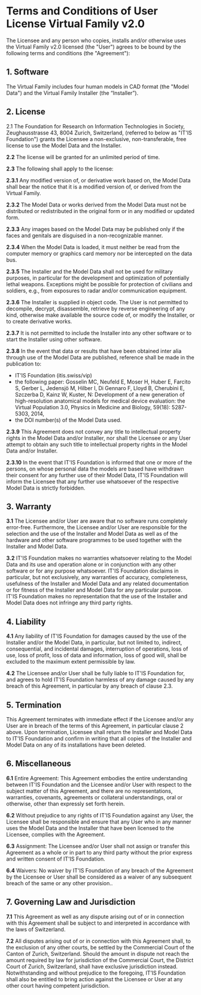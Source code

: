 # Terms and Conditions of User License Virtual Family v2.0

The Licensee and any person who copies, installs and/or otherwise uses the Virtual Family v2.0 licensed (the "User") agrees to be bound by the following terms and conditions (the "Agreement"):

## 1. Software

The Virtual Family includes four human models in CAD format (the "Model Data") and the Virtual Family Installer (the “Installer”).

## 2. License

2.1 The Foundation for Research on Information Technologies in Society, Zeughausstrasse 43, 8004 Zurich, Switzerland, (referred to below as "IT'IS Foundation") grants the Licensee a non-exclusive, non-transferable, free license to use the Model Data and the Installer.

**2.2** The license will be granted for an unlimited period of time.

**2.3** The following shall apply to the license:

**2.3.1** Any modified version of, or derivative work based on, the Model Data shall bear the notice that it is a modified version of, or derived from the Virtual Family.

**2.3.2** The Model Data or works derived from the Model Data must not be distributed or redistributed in the original form or in any modified or updated form.

**2.3.3** Any images based on the Model Data may be published only if the faces and genitals are disguised in a non-recognizable manner.

**2.3.4** When the Model Data is loaded, it must neither be read from the computer memory or graphics card memory nor be intercepted on the data bus.

**2.3.5** The Installer and the Model Data shall not be used for military purposes, in particular for the development and optimization of potentially lethal weapons. Exceptions might be possible for protection of civilians and soldiers, e.g., from exposures to radar and/or communication equipment.

**2.3.6** The Installer is supplied in object code. The User is not permitted to decompile, decrypt, disassemble, retrieve by reverse engineering of any kind, otherwise make available the source code of, or modify the Installer, or to create derivative works.

**2.3.7** It is not permitted to include the Installer into any other software or to start the Installer using other software.

**2.3.8** In the event that data or results that have been obtained inter alia through use of the Model Data are published, reference shall be made in the publication to:

- IT’IS Foundation (itis.swiss/vip)
- the following paper: Gosselin MC, Neufeld E, Moser H, Huber E, Farcito S, Gerber L, Jedensjö M, Hilber I, Di Gennaro F, Lloyd B, Cherubini E, Szczerba D, Kainz W, Kuster, N: Development of a new generation of high-resolution anatomical models for medical device evaluation: the Virtual Population 3.0, Physics in Medicine and Biology, 59(18): 5287-5303, 2014,
- the DOI number(s) of the Model Data used.

**2.3.9** This Agreement does not convey any title to intellectual property rights in the Model Data and/or Installer, nor shall the Licensee or any User attempt to obtain any such title to intellectual property rights in the Model Data and/or Installer.

**2.3.10** In the event that IT'IS Foundation is informed that one or more of the persons, on whose personal data the models are based have withdrawn their consent for any further use of their Model Data, IT'IS Foundation will inform the Licensee that any further use whatsoever of the respective Model Data is strictly forbidden.

## 3. Warranty

**3.1** The Licensee and/or User are aware that no software runs completely error-free. Furthermore, the Licensee and/or User are responsible for the selection and the use of the Installer and Model Data as well as of the hardware and other software programmes to be used together with the Installer and Model Data.

**3.2** IT'IS Foundation makes no warranties whatsoever relating to the Model Data and its use and operation alone or in conjunction with any other software or for any purpose whatsoever. IT'IS Foundation disclaims in particular, but not exclusively, any warranties of accuracy, completeness, usefulness of the Installer and Model Data and any related documentation or for fitness of the Installer and Model Data for any particular purpose. IT'IS Foundation makes no representation that the use of the Installer and Model Data does not infringe any third party rights.

## 4. Liability

**4.1** Any liability of IT'IS Foundation for damages caused by the use of the Installer and/or the Model Data, in particular, but not limited to, indirect, consequential, and incidental damages, interruption of operations, loss of use, loss of profit, loss of data and information, loss of good will, shall be excluded to the maximum extent permissible by law.

**4.2** The Licensee and/or User shall be fully liable to IT'IS Foundation for, and agrees to hold IT'IS Foundation harmless of any damage caused by any breach of this Agreement, in particular by any breach of clause 2.3.

## 5. Termination

This Agreement terminates with immediate effect if the Licensee and/or any User are in breach of the terms of this Agreement, in particular clause 2 above. Upon termination, Licensee shall return the Installer and Model Data to IT'IS Foundation and confirm in writing that all copies of the Installer and Model Data on any of its installations have been deleted.

## 6. Miscellaneous

**6.1** Entire Agreement: This Agreement embodies the entire understanding between IT'IS Foundation and the Licensee and/or User with respect to the subject matter of this Agreement, and there are no representations, warranties, covenants, agreements or collateral understandings, oral or otherwise, other than expressly set forth herein.

**6.2** Without prejudice to any rights of IT’IS Foundation against any User, the Licensee shall be responsible and ensure that any User who in any manner uses the Model Data and the Installer that have been licensed to the Licensee, complies with the Agreement.

**6.3** Assignment: The Licensee and/or User shall not assign or transfer this Agreement as a whole or in part to any third party without the prior express and written consent of IT'IS Foundation.

**6.4** Waivers: No waiver by IT'IS Foundation of any breach of the Agreement by the Licensee or User shall be considered as a waiver of any subsequent breach of the same or any other provision..

## 7. Governing Law and Jurisdiction

**7.1** This Agreement as well as any dispute arising out of or in connection with this Agreement shall be subject to and interpreted in accordance with the laws of Switzerland.

**7.2** All disputes arising out of or in connection with this Agreement shall, to the exclusion of any other courts, be settled by the Commercial Court of the Canton of Zurich, Switzerland. Should the amount in dispute not reach the amount required by law for jurisdiction of the Commercial Court, the District Court of Zurich, Switzerland, shall have exclusive jurisdiction instead. Notwithstanding and without prejudice to the foregoing, IT’IS Foundation shall also be entitled to bring action against the Licensee or User at any other court having competent jurisdiction.